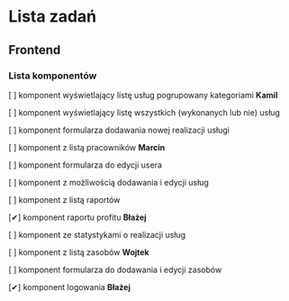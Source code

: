 # Lista zadań

## Frontend

### Lista komponentów

[ ] komponent wyświetlający listę usług pogrupowany kategoriami **Kamil**

[ ] komponent wyświetlający listę wszystkich (wykonanych lub nie) usług

[ ] komponent formularza dodawania nowej realizacji usługi

[ ] komponent z listą pracowników **Marcin**

[ ] komponent formularza do edycji usera

[ ] komponent z możliwością dodawania i edycji usług

[ ] komponent z listą raportów

[✔] komponent raportu profitu **Błażej**

[ ] komponent ze statystykami o realizacji usług

[ ] komponent z listą zasobów **Wojtek**

[ ] komponent formularza do dodawania i edycji zasobów

[✔] komponent logowania **Błażej**
